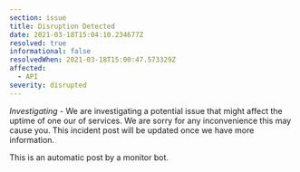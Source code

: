 ```yaml
---
section: issue
title: Disruption Detected
date: 2021-03-18T15:04:10.234677Z
resolved: true
informational: false
resolvedWhen: 2021-03-18T15:00:47.573329Z
affected:
  - API
severity: disrupted
---
```

*Investigating* - We are investigating a potential issue that might affect the uptime of one our of services. We are sorry for any inconvenience this may cause you. This incident post will be updated once we have more information.

This is an automatic post by a monitor bot.
        
